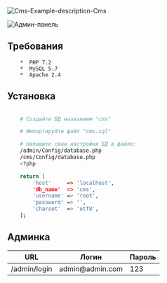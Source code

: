 ![Cms-Example-description-Cms](https://user-images.githubusercontent.com/54973796/218568036-4920f3c1-b387-4b67-a44a-08c7890105b6.png)

![Админ-панель](https://user-images.githubusercontent.com/54973796/218568178-6c558852-eb7e-47e8-9e04-b6f1ce174d1c.png)

## Требования

        *  PHP 7.2
        *  MySQL 5.7
        *  Apache 2.4

## Установка

```bash
    
    # Создайте БД названием "cms"

    # Импортируйте файл "cms.sql"

    # Напишите свои настройки БД в файле:
    /admin/Config/database.php
    /cms/Config/database.php
    <?php

    return [
        'host'     => 'localhost',
        'db_name'  => 'cms',
        'username' => 'root',
        'password' => '',
        'charset'  => 'utf8',
    ];

```

## Админка

<table>
        <thead>
            <th>URL</th>
            <th>Логин</th>
            <th>Пароль</th>
        </thead>
    <tbody>
        <tr> 
            <td> /admin/login </td>
            <td>admin@admin.com</td>
            <td> 123 </td>
        </tr>
    </tbody>
</table>
